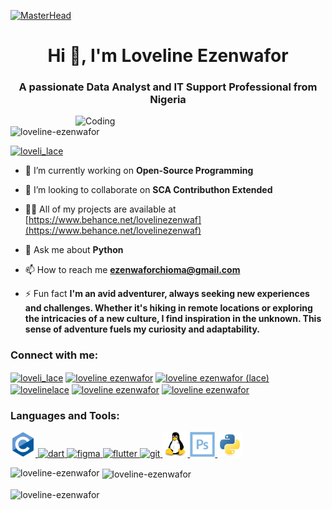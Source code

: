 [![MasterHead](https://www.sogeti.com/globalassets/global/content-images/explore/blog/2020-predictions/00086---desk-anim---dark-blue---v0.1.gif)](https://Loveline-Ezenwafor.io)
<h1 align="center">Hi 👋, I'm Loveline Ezenwafor</h1>
<h3 align="center">A passionate Data Analyst and IT Support Professional from Nigeria</h3>
<img align="right" alt="Coding" width="400" src="https://miro.medium.com/v2/resize:fit:1400/1*qdAW1TjCN57h1lbuuzvchg.gif">


<p align="left"> <img src="https://komarev.com/ghpvc/?username=loveline-ezenwafor&label=Profile%20views&color=0e75b6&style=flat" alt="loveline-ezenwafor" /> </p>

<p align="left"> <a href="https://twitter.com/loveli_lace" target="blank"><img src="https://img.shields.io/twitter/follow/loveli_lace?logo=twitter&style=for-the-badge" alt="loveli_lace" /></a> </p>

- 🔭 I’m currently working on **Open-Source Programming**

- 👯 I’m looking to collaborate on **SCA Contributhon Extended**

- 👨‍💻 All of my projects are available at [https://www.behance.net/lovelinezenwaf](https://www.behance.net/lovelinezenwaf)

- 💬 Ask me about **Python**

- 📫 How to reach me **ezenwaforchioma@gmail.com**

- ⚡ Fun fact **I'm an avid adventurer, always seeking new experiences and challenges. Whether it's hiking in remote locations or exploring the intricacies of a new culture, I find inspiration in the unknown. This sense of adventure fuels my curiosity and adaptability.**

<h3 align="left">Connect with me:</h3>
<p align="left">
<a href="https://twitter.com/loveli_lace" target="blank"><img align="center" src="https://raw.githubusercontent.com/rahuldkjain/github-profile-readme-generator/master/src/images/icons/Social/twitter.svg" alt="loveli_lace" height="30" width="40" /></a>
<a href="https://linkedin.com/in/loveline ezenwafor" target="blank"><img align="center" src="https://raw.githubusercontent.com/rahuldkjain/github-profile-readme-generator/master/src/images/icons/Social/linked-in-alt.svg" alt="loveline ezenwafor" height="30" width="40" /></a>
<a href="https://fb.com/loveline ezenwafor (lace)" target="blank"><img align="center" src="https://raw.githubusercontent.com/rahuldkjain/github-profile-readme-generator/master/src/images/icons/Social/facebook.svg" alt="loveline ezenwafor (lace)" height="30" width="40" /></a>
<a href="https://instagram.com/lovelinelace" target="blank"><img align="center" src="https://raw.githubusercontent.com/rahuldkjain/github-profile-readme-generator/master/src/images/icons/Social/instagram.svg" alt="lovelinelace" height="30" width="40" /></a>
<a href="https://www.behance.net/loveline ezenwafor" target="blank"><img align="center" src="https://raw.githubusercontent.com/rahuldkjain/github-profile-readme-generator/master/src/images/icons/Social/behance.svg" alt="loveline ezenwafor" height="30" width="40" /></a>
<a href="https://www.youtube.com/c/loveline ezenwafor" target="blank"><img align="center" src="https://raw.githubusercontent.com/rahuldkjain/github-profile-readme-generator/master/src/images/icons/Social/youtube.svg" alt="loveline ezenwafor" height="30" width="40" /></a>
</p>

<h3 align="left">Languages and Tools:</h3>
<p align="left"> <a href="https://www.cprogramming.com/" target="_blank" rel="noreferrer"> <img src="https://raw.githubusercontent.com/devicons/devicon/master/icons/c/c-original.svg" alt="c" width="40" height="40"/> </a> <a href="https://dart.dev" target="_blank" rel="noreferrer"> <img src="https://www.vectorlogo.zone/logos/dartlang/dartlang-icon.svg" alt="dart" width="40" height="40"/> </a> <a href="https://www.figma.com/" target="_blank" rel="noreferrer"> <img src="https://www.vectorlogo.zone/logos/figma/figma-icon.svg" alt="figma" width="40" height="40"/> </a> <a href="https://flutter.dev" target="_blank" rel="noreferrer"> <img src="https://www.vectorlogo.zone/logos/flutterio/flutterio-icon.svg" alt="flutter" width="40" height="40"/> </a> <a href="https://git-scm.com/" target="_blank" rel="noreferrer"> <img src="https://www.vectorlogo.zone/logos/git-scm/git-scm-icon.svg" alt="git" width="40" height="40"/> </a> <a href="https://www.linux.org/" target="_blank" rel="noreferrer"> <img src="https://raw.githubusercontent.com/devicons/devicon/master/icons/linux/linux-original.svg" alt="linux" width="40" height="40"/> </a> <a href="https://www.photoshop.com/en" target="_blank" rel="noreferrer"> <img src="https://raw.githubusercontent.com/devicons/devicon/master/icons/photoshop/photoshop-line.svg" alt="photoshop" width="40" height="40"/> </a> <a href="https://www.python.org" target="_blank" rel="noreferrer"> <img src="https://raw.githubusercontent.com/devicons/devicon/master/icons/python/python-original.svg" alt="python" width="40" height="40"/> </a> </p>

<p><img align="left" src="https://github-readme-stats.vercel.app/api/top-langs?username=loveline-ezenwafor&show_icons=true&locale=en&layout=compact" alt="loveline-ezenwafor" /></p>

<p>&nbsp;<img align="center" src="https://github-readme-stats.vercel.app/api?username=loveline-ezenwafor&show_icons=true&locale=en" alt="loveline-ezenwafor" /></p>

<p><img align="center" src="https://github-readme-streak-stats.herokuapp.com/?user=loveline-ezenwafor&" alt="loveline-ezenwafor" /></p>
